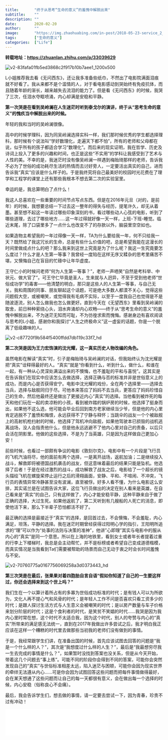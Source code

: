 ```yaml
---
title:       "终于从思考“生命的意义”的羞愧中解脱出来"
subtitle:    ""
description: ""
date:        2020-02-20
author:      ""
image:       "https://img.zhaohuabing.com/in-post/2018-05-23-service_2_service_auth/background.jpg"
tags:        ["生命的意义"]
categories:  ["Life"]
---
```


**转载地址：https://zhuanlan.zhihu.com/p/33039629**

![v2-83fafa01fb5ed3868c2f917b10b7aee1_1200x500](/img/v2-83fafa01fb5ed3868c2f917b10b7aee1_1200x500.jpg)

L小姐推荐我去看《无问西东》，还让我多准备些纸巾，不然出了电影院满面泪痕就不好看了。我从来都不是个滥情的人，对于看电影感动到哭始终有免疫抗体，而且随着年龄的渐长，越来越失去流泪的能力了。但是看《无问西东》的时候，我哭了三次，任泪水夺眶喷涌，内心却满是安稳和平静。

**第一次哭是在看到吴岭澜在人生迷茫时听到泰戈尔的演讲，终于从“思考生命的意义”的愧疚当中解脱出来的时候。**

年轻的我和当时的吴岭澜很像。

高中的时候学理科，因为同吴岭澜选择实科一样，我们那时候优秀的学生都选择理科，那时候有个说法叫“学好数理化，走遍天下都不怕”，所有的老师和父母都在说，似乎所有的孩子都适合学习“数理化”。而后来的现实证明，我在哲学、历史及诗词上投入了更多的兴趣和时间，也正是这些“不实用”的学科让我感受到了艺术与人性的美。不幸的是，我迷茫时没有像吴岭澜一样遇到梅贻琦那样的老师，告诉我不必为了世俗的成功耗尽生活的热情而去讨好旁人，一定要活出真实的自己，进而告诉我“真实”应该是什么样子的。于是我终究将自己最美好的校园时光花费在了理学和工程学的课堂上还有那些我根本不想去第二次的实验室里。

幸运的是，我总算明白了点什么！

我这人总喜欢在一些重要的时间节点写点东西。但是在2016年元旦（对的，是前年）的时候，我想要总结一下过去这一整年的得失与经历，提笔许久，却无从着墨。甚至想不起这一年读过哪些印象深刻的书，看过哪些动人心弦的电影，听到了哪些道理，去过了哪些地方……这一年过得就好像一天一样，上班-下班-睡觉。临近末尾，除了口袋里多了一点什么也改变不了的存款以外，脑袋里空空如也。

如果造物主希望我的一年过得像一天一样，TA为什么要给我一年，何不只给我一天？既然给了我这冗长的生命，总是有些什么价值的吧，总是希望我能在这漫长的时间里做成点什么的吧？那么我来到这世上究竟是为了什么呢？我这一生究竟要怎么度过？什么才是人生第一等事？我曾经一度陷在这样无序又糅杂的思考里痛苦不堪，又懊悔自己在盲目的忙碌中让年华虚度。

王守仁小的时候问老师“何为人生第一等事？”，老师一声哂笑“自然是考科举、中状元、做大官了”。可王守仁毕竟是圣人，生来就与人迥异，不至于受到他老师“世俗成功学”的毒害——他清楚的明白，那只是这些人的人生第一等事，与自己无关。我和周围的同事、朋友聊起这个话题，可是绝大多数人都漠不关心，觉得这些问题假大空，或被嘲笑，或觉得我有毛病不实际，以至于一度我自己也觉得是不是随波逐流，别人怎么做我也怎么做更好。直到今天在《无望西东》里看到吴岭澜的取舍，前日种种萦绕心头，泪水奔涌却内心欢畅——终于从“思考生命的意义”的羞愧中解脱出来，不为迷茫无知而可耻，不为彷徨求索而愧悔。感谢身边有喜欢阅读与思考的L小姐，感谢你和我探讨“人生之终极命义”这一虚妄的话题，你是一个脱离了低级趣味的人。

![v2-c87720f9b584f5400ffdd7db119c33f7_hd](/img/v2-c87720f9b584f5400ffdd7db119c33f7_hd.jpg)

**第二次哭是因为王力宏饰演的沈光耀，这一真实历史人物改编的角色。**

虽然电影在解读“真实”时，引子是梅贻琦与吴岭澜的对话，但我始终认为沈光耀是把“真实”诠释得最好的人。“真实”就是“你看到什么，听到什么，做什么，和谁在一起，有一种从心灵深处满溢出来的不懊悔，也不羞耻的平和与喜悦”。这其实是在告诉我们在现实中应该怎么去做选择，选择正确与否的标准并非是世俗意义上的成功，而是内心是否获得安宁。电影中沈光耀的戏份，全在两个选择里——选择去当兵，选择与敌舰同归于尽。可他本来答应了妈妈不去当兵，更答应了妈妈珍惜自己的生命，然后他最终还是做出了更接近内心“真实”的选择。当他看到被炸死的每天和他们玩在一起的卖凉粉的小孩，看到被炸踏的锅炉房的时候，他选择了挺身而出，如果他不这么选，他可能会毕业后回到南方老家继续当少爷，但是他的内心里肯定逃脱不了羞愤和悔恨，永远获得不了宁静与释怀；当跳伞的战友一个个被敌舰上的高射机枪扫射的时候，他选择了驾机冲向敌舰，如果他驾驶本已损毁的战机逃离战场，没人会指责他什么，但是他永远逃避不了他内心里对自己的责备，以后只会活在阴影里。他做的这些选择，不是为了当英雄，只是因为这样做自己更加心安！

前些时候，也看过一部颇有争议的电影《敦刻尔克》，电影中有一个片段是飞行员的飞机汽油将尽，他的面前有两个选择，一是离开战场，返航加油；二是继续投入战斗，解救即将被德国战机袭击的战友，但这意味着最后的结果只能是坠机。他选择了后者！于是在经过激烈的战斗，成功解救了战友之后，电影给了一个超长的镜头描绘飞机在螺旋桨停止运行之后的滑翔画面，安静、平和、不喧闹、不冲突，飞行员的表情异常冷静甚至没有波澜，直至被俘。好多人看不懂，为什么电影这么安排，其实诺兰是在试图告诉大家，这位飞行员做出的决定在别人看来是英雄，在自己看来是“真实”的自己，只有这样做了，内心才能安稳平静，这种平静来自于做了正确的选择，大过生死。如果他返航了，第二天听到有几艘船的人死亡的消息，即使他活下来，那么下半辈子恐怕都活不好了。

最正确的选择是最接近于“真实”的选择，是回首过去，不会懊悔，不会羞耻，内心满足，坦荡，平静的选择。我在迷茫时期曾经获得过阳明心学的指引，王阳明所追求的“理”可以作为“处事的法则与决策的准神”，他讲”心即理”其实与电影中的服从内心的“真实”是同一个意思。所以在上海的地铁里，看到女士或者年长者提着过重的行李上下楼梯时，我总是会主动帮忙，并不是标榜或者希望自己变成道德楷模，而真实情况是当我看到Ta们需要被帮助的场景而自己无动于衷之时会长时间羞愧与不安。

![v2-70760775a0167756069258a3d0373443_hd](/img/v2-70760775a0167756069258a3d0373443_hd.jpg)

**第三次哭是在最后，张果果对着四胞胎自言自语“假如你知道了自己的一生要这样过，你还会选择来到这个世上吗？”**

我们生在一个以算计着所占有的多寡为世俗成功标准的时代；是有钱人可以为所欲为，文化人再不提心气和风骨的时代；是年轻人工作不问是否喜欢只看工资多少的时代；是跟人探讨生活方式与人生意义会被嘲笑的时代；是以房产数量与车子价格来划分阶层的时代；这是个食利者的时代，是笑贫不笑娼的时代……我哭是因为我内心里时常在想，这个时代不太适合我，因为这个时代，别人的夸赞与内心的“真实”所带来的满足感无法统一，直到在2017年我做出许多尝试之后，我才明白我正应该在这样一个糟糕的时代里去做那些当初我的老师们没有做到的事情。

于是，我经常跟学生们讲，在准备出国的时候，首先应该试图去回答的问题是“我是一个什么样的人？”，其次是“我想度过什么样的人生？”，最后是“我最想穷尽我一生去完成的事情是什么？”，如果暂时没找到答案也没关系，但是从今天开始，带着这几个问题去“事上练”。可能不同的阶段你会得到不同的答案，可能你会突然发现自己的“真实”与世俗标准相差太远，陷入迷茫与困顿，可能你会因为现实世界的牵绊无法遵从内心……可是你会因为试图回答这些问题而把每件事情做得最好，会在某天想通了这些问题而让自己的每一天都很有意义，会在做出每一个选择的时候，内心安稳（俗称良心不会痛）。

最后，我会告诉学生们，想去做的事情，请一定要去尝试一下，因为青春，珍贵不过有冲动！

<iframe frameborder="no" border="0" marginwidth="0" marginheight="0" width=330 height=86 src="//music.163.com/outchain/player?type=2&id=393685&auto=1&height=66"></iframe>